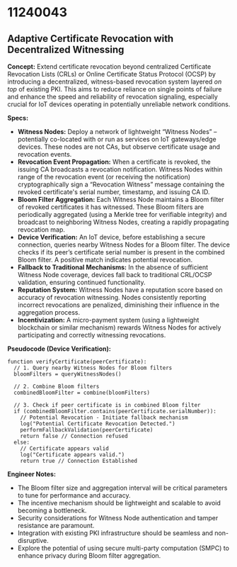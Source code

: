 # 11240043

## Adaptive Certificate Revocation with Decentralized Witnessing

**Concept:** Extend certificate revocation beyond centralized Certificate Revocation Lists (CRLs) or Online Certificate Status Protocol (OCSP) by introducing a decentralized, witness-based revocation system layered *on top* of existing PKI. This aims to reduce reliance on single points of failure and enhance the speed and reliability of revocation signaling, especially crucial for IoT devices operating in potentially unreliable network conditions.

**Specs:**

*   **Witness Nodes:** Deploy a network of lightweight “Witness Nodes” – potentially co-located with or run as services on IoT gateways/edge devices. These nodes are not CAs, but observe certificate usage and revocation events.
*   **Revocation Event Propagation:** When a certificate is revoked, the issuing CA broadcasts a revocation notification. Witness Nodes within range of the revocation event (or receiving the notification) cryptographically sign a “Revocation Witness” message containing the revoked certificate's serial number, timestamp, and issuing CA ID.
*   **Bloom Filter Aggregation:** Each Witness Node maintains a Bloom filter of revoked certificates it has witnessed. These Bloom filters are periodically aggregated (using a Merkle tree for verifiable integrity) and broadcast to neighboring Witness Nodes, creating a rapidly propagating revocation map.
*   **Device Verification:** An IoT device, before establishing a secure connection, queries nearby Witness Nodes for a Bloom filter. The device checks if its peer’s certificate serial number is present in the combined Bloom filter. A positive match indicates potential revocation.
*   **Fallback to Traditional Mechanisms:** In the absence of sufficient Witness Node coverage, devices fall back to traditional CRL/OCSP validation, ensuring continued functionality.
*    **Reputation System:**  Witness Nodes have a reputation score based on accuracy of revocation witnessing.  Nodes consistently reporting incorrect revocations are penalized, diminishing their influence in the aggregation process.
*   **Incentivization:** A micro-payment system (using a lightweight blockchain or similar mechanism) rewards Witness Nodes for actively participating and correctly witnessing revocations.

**Pseudocode (Device Verification):**

```
function verifyCertificate(peerCertificate):
  // 1. Query nearby Witness Nodes for Bloom filters
  bloomFilters = queryWitnessNodes()

  // 2. Combine Bloom filters
  combinedBloomFilter = combine(bloomFilters)

  // 3. Check if peer certificate is in combined Bloom filter
  if (combinedBloomFilter.contains(peerCertificate.serialNumber)):
    // Potential Revocation - Initiate fallback mechanism
    log("Potential Certificate Revocation Detected.")
    performFallbackValidation(peerCertificate)
    return false // Connection refused
  else:
    // Certificate appears valid
    log("Certificate appears valid.")
    return true // Connection Established
```

**Engineer Notes:**

*   The Bloom filter size and aggregation interval will be critical parameters to tune for performance and accuracy.
*   The incentive mechanism should be lightweight and scalable to avoid becoming a bottleneck.
*   Security considerations for Witness Node authentication and tamper resistance are paramount.
*   Integration with existing PKI infrastructure should be seamless and non-disruptive.
*   Explore the potential of using secure multi-party computation (SMPC) to enhance privacy during Bloom filter aggregation.
